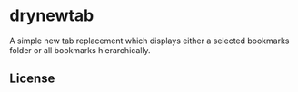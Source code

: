 # drynewtab

A simple new tab replacement which displays either a selected bookmarks folder or all bookmarks hierarchically.

## License
